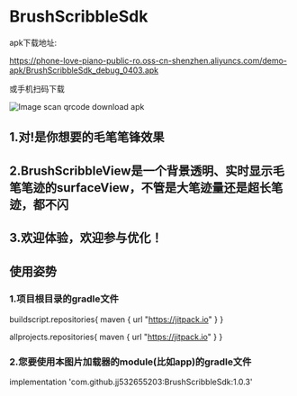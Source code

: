 # BrushScribbleSdk

apk下载地址:

https://phone-love-piano-public-ro.oss-cn-shenzhen.aliyuncs.com/demo-apk/BrushScribbleSdk_debug_0403.apk

或手机扫码下载

![Image scan qrcode download apk](https://phone-love-piano-public-ro.oss-cn-shenzhen.aliyuncs.com/demo-apk/brush_scribble_apk_download_qrcode.png)


##  1.对!是你想要的毛笔笔锋效果

##  2.BrushScribbleView是一个背景透明、实时显示毛笔笔迹的surfaceView，不管是大笔迹量还是超长笔迹，都不闪

##  3.欢迎体验，欢迎参与优化！

##  使用姿势

### 1.项目根目录的gradle文件
buildscript.repositories{ maven { url "https://jitpack.io" } }

allprojects.repositories{ maven { url "https://jitpack.io" } }

###  2.您要使用本图片加载器的module(比如app)的gradle文件
implementation 'com.github.jj532655203:BrushScribbleSdk:1.0.3'

